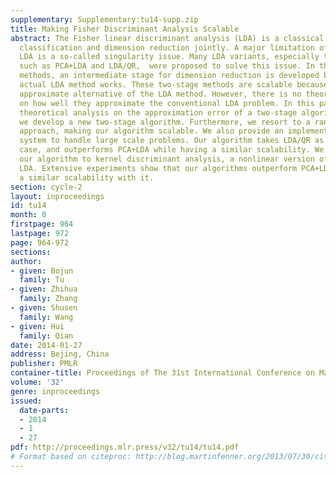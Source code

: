 ```yaml
---
supplementary: Supplementary:tu14-supp.zip
title: Making Fisher Discriminant Analysis Scalable
abstract: The Fisher linear discriminant analysis (LDA) is a classical method for
  classification and dimension reduction jointly. A major limitation of the conventional
  LDA is a so-called singularity issue. Many LDA variants, especially two-stage methods
  such as PCA+LDA and LDA/QR,  were proposed to solve this issue. In the two-stage
  methods, an intermediate stage for dimension reduction is developed before  the
  actual LDA method works. These two-stage methods are scalable because they are an
  approximate alternative of the LDA method. However, there is no theoretical analysis
  on how well they approximate the conventional LDA problem. In this paper we present
  theoretical analysis on the approximation error of a two-stage algorithm. Accordingly,
  we develop a new two-stage algorithm. Furthermore, we resort to a random projection
  approach, making our algorithm scalable. We also provide an implemention on distributed
  system to handle large scale problems. Our algorithm takes LDA/QR as its special
  case, and outperforms PCA+LDA while having a similar scalability. We also generalize
  our algorithm to kernel discriminant analysis, a nonlinear version of the classical
  LDA. Extensive experiments show that our algorithms outperform PCA+LDA and have
  a similar scalability with it.
section: cycle-2
layout: inproceedings
id: tu14
month: 0
firstpage: 964
lastpage: 972
page: 964-972
sections: 
author:
- given: Bojun
  family: Tu
- given: Zhihua
  family: Zhang
- given: Shusen
  family: Wang
- given: Hui
  family: Qian
date: 2014-01-27
address: Bejing, China
publisher: PMLR
container-title: Proceedings of The 31st International Conference on Machine Learning
volume: '32'
genre: inproceedings
issued:
  date-parts:
  - 2014
  - 1
  - 27
pdf: http://proceedings.mlr.press/v32/tu14/tu14.pdf
# Format based on citeproc: http://blog.martinfenner.org/2013/07/30/citeproc-yaml-for-bibliographies/
---
```

